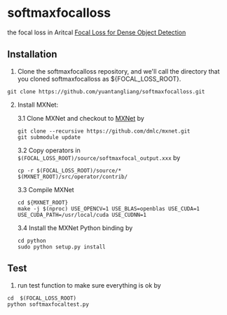 # softmaxfocalloss
the focal loss in Aritcal [Focal Loss for Dense Object Detection](https://arxiv.org/abs/1708.02002)

## Installation

1. Clone the softmaxfocalloss repository, and we'll call the directory that you cloned softmaxfocalloss as ${FOCAL_LOSS_ROOT}.
```
git clone https://github.com/yuantangliang/softmaxfocalloss.git
```

2. Install MXNet:

	3.1 Clone MXNet and checkout to [MXNet](https://github.com/apache/incubator-mxnet.git) by
	```
	git clone --recursive https://github.com/dmlc/mxnet.git
	git submodule update
	```
	3.2 Copy operators in `$(FOCAL_LOSS_ROOT)/source/softmaxfocal_output.xxx`  by
	```
	cp -r $(FOCAL_LOSS_ROOT)/source/* $(MXNET_ROOT)/src/operator/contrib/
	```
	3.3 Compile MXNet
	```
	cd ${MXNET_ROOT}
	make -j $(nproc) USE_OPENCV=1 USE_BLAS=openblas USE_CUDA=1 USE_CUDA_PATH=/usr/local/cuda USE_CUDNN=1
	```
	3.4 Install the MXNet Python binding by
	```
	cd python
	sudo python setup.py install
	```

## Test

1. 	run test function to make sure everything is ok by
```
cd  $(FOCAL_LOSS_ROOT)
python softmaxfocaltest.py
```
